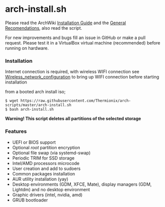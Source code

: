 arch-install.sh
============

Please read the ArchWiki [Installation Guide](https://wiki.archlinux.org/index.php/Installation_guide) and the [General 
Recomendations](https://wiki.archlinux.org/index.php/General_recommendations), also read the script.

For new improvements and bugs fill an issue in GitHub or make a pull request. Please test it in a VirtualBox virtual machine (recommended) before running on hardware.

### Installation

Internet connection is required, with wireless WIFI connection see [Wireless_network_configuration](https://wiki.archlinux.org/index.php/Wireless_network_configuration#Wi-Fi_Protected_Access) to bring up WIFI connection before starting installation

from a booted arch install iso;
```
$ wget https://raw.githubusercontent.com/Thermionix/arch-scripts/master/arch-install.sh
$ bash arch-install.sh
```
 
**Warning! This script deletes all partitions of the selected storage**

### Features

* UEFI or BIOS support
* Optional _root_ partition encryption
* Optional file swap (via systemd-swap)
* Periodic TRIM for SSD storage
* Intel/AMD processors microcode
* User creation and add to sudoers
* Common packages installation
* AUR utility installation (yay)
* Desktop environments (GDM, XFCE, Mate), display managers (GDM, Lightdm) and no desktop environment
* Graphic drivers (intel, nvidia, amd)
* GRUB bootloader
